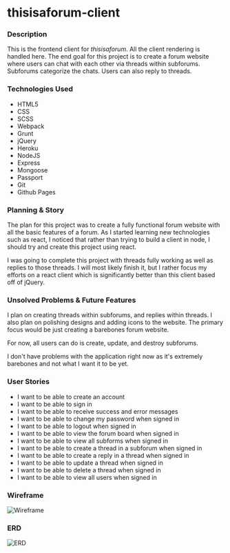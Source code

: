 # thisisaforum-client

### Description
This is the frontend client for *thisisaforum*. All the client rendering is handled here. The end goal for this project is to create a forum website where users can chat with each other via threads within subforums. Subforums categorize the chats. Users can also reply to threads.

### Technologies Used
- HTML5
- CSS
- SCSS
- Webpack
- Grunt
- jQuery
- Heroku
- NodeJS
- Express
- Mongoose
- Passport
- Git
- Github Pages

### Planning & Story
The plan for this project was to create a fully functional forum website with all the basic features of a forum. As I started learning new technologies such as react, I noticed that rather than trying to build a client in node, I should try and create this project using react.

I was going to complete this project with threads fully working as well as replies to those threads. I will most likely finish it, but I rather focus my efforts on a react client which is significantly better than this client based off of jQuery.

### Unsolved Problems & Future Features
I plan on creating threads within subforums, and replies within threads. I also plan on polishing designs and adding icons to the website. The primary focus would be just creating a barebones forum website.

For now, all users can do is create, update, and destroy subforums.

I don't have problems with the application right now as it's extremely barebones and not what I want it to be yet.

### User Stories
- I want to be able to create an account
- I want to be able to sign in
- I want to be able to receive success and error messages
- I want to be able to change my password when signed in
- I want to be able to logout when signed in
- I want to be able to view the forum board when signed in
- I want to be able to view all subforms when signed in
- I want to be able to create a thread in a subforum when signed in
- I want to be able to create a reply in a thread when signed in
- I want to be able to update a thread when signed in
- I want to be able to delete a thread when signed in
- I want to be able to view all users when signed in

### Wireframe
![Wireframe](https://imgur.com/a/CTGLNi3)

### ERD
![ERD](https://i.imgur.com/MA2Yxcy.png)
